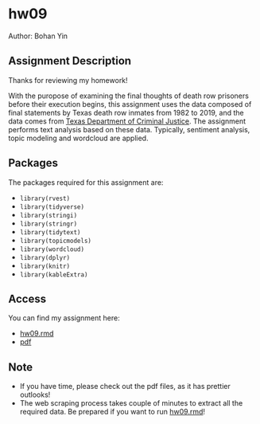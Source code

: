 # hw09
Author: Bohan Yin

## Assignment Description

Thanks for reviewing my homework! 

With the puropose of examining the final thoughts of death row prisoners before their execution begins, this assignment uses the data composed of final statements by Texas death row inmates from 1982 to 2019, and the data comes from [Texas Department of Criminal Justice](https://www.tdcj.texas.gov/death_row/dr_executed_offenders.html). The assignment performs text analysis based on these data. Typically, sentiment analysis, topic modeling and wordcloud are applied.

## Packages
The packages required for this assignment are:  

- `library(rvest)`
- `library(tidyverse)`
- `library(stringi)`
- `library(stringr)`
- `library(tidytext)`
- `library(topicmodels)`
- `library(wordcloud)`
- `library(dplyr)`
- `library(knitr)`
- `library(kableExtra)`


## Access
You can find my assignment here:

- [hw09.rmd](hw09.Rmd)
- [pdf](hw09.pdf)

## Note

- If you have time, please check out the pdf files, as it has prettier outlooks!
- The web scraping process takes couple of minutes to extract all the required data. Be prepared if you want to run [hw09.rmd](hw09.Rmd)!

